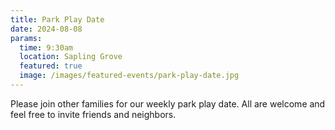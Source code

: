 ```yaml
---
title: Park Play Date
date: 2024-08-08
params:
  time: 9:30am
  location: Sapling Grove
  featured: true
  image: /images/featured-events/park-play-date.jpg
---
```


Please join other families for our weekly park play date. All are welcome and feel free to invite friends and neighbors.

<!--more-->
